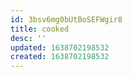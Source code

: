 ```yaml
---
id: 3bsv6mg0bUtBoSEFWgir8
title: cooked
desc: ''
updated: 1638702198532
created: 1638702198532
---
```


